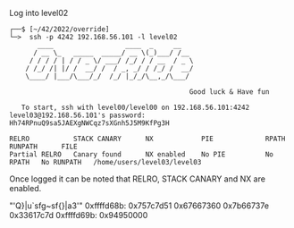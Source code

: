 Log into level02
```shell
┌──$ [~/42/2022/override]
└─>  ssh -p 4242 192.168.56.101 -l level02
	   ____                  ____  _     __   
	  / __ \_   _____  _____/ __ \(_)___/ /__ 
	 / / / / | / / _ \/ ___/ /_/ / / __  / _ \
	/ /_/ /| |/ /  __/ /  / _, _/ / /_/ /  __/
	\____/ |___/\___/_/  /_/ |_/_/\__,_/\___/ 
							                                          
											 Good luck & Have fun

   To start, ssh with level00/level00 on 192.168.56.101:4242
level03@192.168.56.101's password: Hh74RPnuQ9sa5JAEXgNWCqz7sXGnh5J5M9KfPg3H

RELRO           STACK CANARY      NX            PIE             RPATH      RUNPATH      FILE
Partial RELRO   Canary found      NX enabled    No PIE          No RPATH   No RUNPATH   /home/users/level03/level03
```
Once logged it can be noted that RELRO, STACK CANARY and NX are enabled.



"'Q}|u`sfg~sf{}|a3'"
0xffffd68b:     0x757c7d51      0x67667360      0x7b66737e      0x33617c7d
0xffffd69b:     0x94950000
